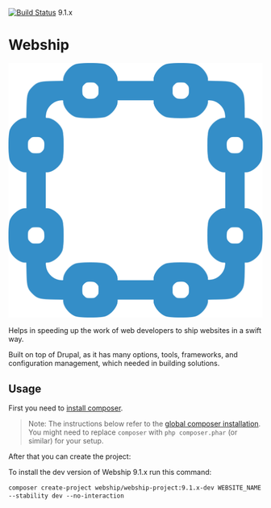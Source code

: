 [![Build Status](https://travis-ci.org/webship/webship.svg?branch=9.1.x)](https://travis-ci.com/github/webship/webship/builds) 9.1.x

# Webship

[![](https://raw.githubusercontent.com/webship/webship/9.0.x/assets/images/branding/webship-logo.png)](http://drupal.org/project/webship)

Helps in speeding up the work of web developers to ship websites in a swift way.

Built on top of Drupal, as it has many options, tools, frameworks, and
 configuration management, which needed in building solutions.

## Usage

First you need to [install composer](https://getcomposer.org/doc/00-intro.md#installation-linux-unix-osx).

> Note: The instructions below refer to the [global composer
installation](https://getcomposer.org/doc/00-intro.md#globally).
You might need to replace `composer` with `php composer.phar` (or similar)
for your setup.

After that you can create the project:


To install the dev version of Webship 9.1.x run this command:
```
composer create-project webship/webship-project:9.1.x-dev WEBSITE_NAME --stability dev --no-interaction
```
